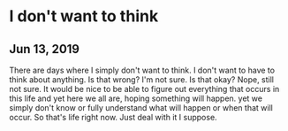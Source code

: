 # I don't want to think
## Jun 13, 2019

There are days where I simply don't want to think. I don't want to have to think 
about anything. Is that wrong? I'm not sure. Is that okay? Nope, still not sure. 
It would be nice to be able to figure out everything that occurs in this life 
and yet here we all are, hoping something will happen. yet we simply don't know 
or fully understand what will happen or when that will occur. So that's life 
right now. Just deal with it I suppose.
